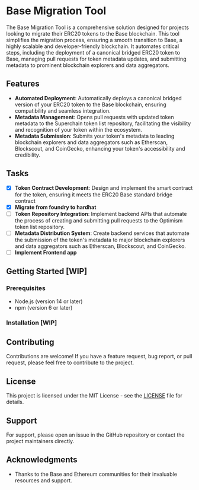 # Base Migration Tool

The Base Migration Tool is a comprehensive solution designed for projects looking to migrate their ERC20 tokens to the Base blockchain. This tool simplifies the migration process, ensuring a smooth transition to Base, a highly scalable and developer-friendly blockchain. It automates critical steps, including the deployment of a canonical bridged ERC20 token to Base, managing pull requests for token metadata updates, and submitting metadata to prominent blockchain explorers and data aggregators.

## Features

- **Automated Deployment**: Automatically deploys a canonical bridged version of your ERC20 token to the Base blockchain, ensuring compatibility and seamless integration.
- **Metadata Management**: Opens pull requests with updated token metadata to the Superchain token list repository, facilitating the visibility and recognition of your token within the ecosystem.
- **Metadata Submission**: Submits your token's metadata to leading blockchain explorers and data aggregators such as Etherscan, Blockscout, and CoinGecko, enhancing your token's accessibility and credibility.

## Tasks

- [x] **Token Contract Development**: Design and implement the smart contract for the token, ensuring it meets the ERC20 Base standard bridge contract
- [x] **Migrate from foundry to hardhat**
- [ ] **Token Repository Integration**: Implement backend APIs that automate the process of creating and submitting pull requests to the Optimism token list repository.
- [ ] **Metadata Distribution System**: Create backend services that automate the submission of the token's metadata to major blockchain explorers and data aggregators such as Etherscan, Blockscout, and CoinGecko.
- [ ] **Implement Frontend app**

## Getting Started [WIP]

### Prerequisites

- Node.js (version 14 or later)
- npm (version 6 or later)

### Installation [WIP]

## Contributing

Contributions are welcome! If you have a feature request, bug report, or pull request, please feel free to contribute to the project.

## License

This project is licensed under the MIT License - see the [LICENSE](LICENSE) file for details.

## Support

For support, please open an issue in the GitHub repository or contact the project maintainers directly.

## Acknowledgments

- Thanks to the Base and Ethereum communities for their invaluable resources and support.
